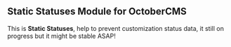 ## Static Statuses Module for OctoberCMS
This is **Static Statuses**, help to prevent customization status data, it still on progress but it might be stable ASAP!